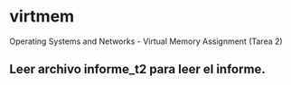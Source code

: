 # virtmem
Operating Systems and Networks - Virtual Memory Assignment (Tarea 2)

## Leer archivo informe_t2 para leer el informe.
